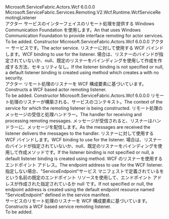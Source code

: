 <Type Name="WcfActorServiceRemotingListener" FullName="Microsoft.ServiceFabric.Actors.Remoting.V2.Wcf.Runtime.WcfActorServiceRemotingListener">
  <TypeSignature Language="C#" Value="public class WcfActorServiceRemotingListener : Microsoft.ServiceFabric.Services.Remoting.V2.Wcf.Runtime.WcfServiceRemotingListener" />
  <TypeSignature Language="ILAsm" Value=".class public auto ansi beforefieldinit WcfActorServiceRemotingListener extends Microsoft.ServiceFabric.Services.Remoting.V2.Wcf.Runtime.WcfServiceRemotingListener" />
  <TypeSignature Language="DocId" Value="T:Microsoft.ServiceFabric.Actors.Remoting.V2.Wcf.Runtime.WcfActorServiceRemotingListener" />
  <TypeSignature Language="VB.NET" Value="Public Class WcfActorServiceRemotingListener&#xA;Inherits WcfServiceRemotingListener" />
  <TypeSignature Language="F#" Value="type WcfActorServiceRemotingListener = class&#xA;    inherit WcfServiceRemotingListener" />
  <AssemblyInfo>
    <AssemblyName>Microsoft.ServiceFabric.Actors.Wcf</AssemblyName>
    <AssemblyVersion>6.0.0.0</AssemblyVersion>
  </AssemblyInfo>
  <Base>
    <BaseTypeName>Microsoft.ServiceFabric.Services.Remoting.V2.Wcf.Runtime.WcfServiceRemotingListener</BaseTypeName>
  </Base>
  <Interfaces />
  <Docs>
    <summary>
            <span data-ttu-id="f5acd-101"><see cref="T:Microsoft.ServiceFabric.Services.Remoting.Runtime.IServiceRemotingListener" />アクター サービスのインターフェイスのリモート処理を提供する Windows Communication Foundation を使用します。</span><span class="sxs-lookup"><span data-stu-id="f5acd-101">An <see cref="T:Microsoft.ServiceFabric.Services.Remoting.Runtime.IServiceRemotingListener" /> that uses Windows Communication Foundation to provide interface remoting for actor services.</span></span>
            </summary>
    <remarks>To be added.</remarks>
  </Docs>
  <Members>
    <Member MemberName=".ctor">
      <MemberSignature Language="C#" Value="public WcfActorServiceRemotingListener (Microsoft.ServiceFabric.Actors.Runtime.ActorService actorService, System.ServiceModel.Channels.Binding listenerBinding = null);" />
      <MemberSignature Language="ILAsm" Value=".method public hidebysig specialname rtspecialname instance void .ctor(class Microsoft.ServiceFabric.Actors.Runtime.ActorService actorService, class System.ServiceModel.Channels.Binding listenerBinding) cil managed" />
      <MemberSignature Language="DocId" Value="M:Microsoft.ServiceFabric.Actors.Remoting.V2.Wcf.Runtime.WcfActorServiceRemotingListener.#ctor(Microsoft.ServiceFabric.Actors.Runtime.ActorService,System.ServiceModel.Channels.Binding)" />
      <MemberSignature Language="F#" Value="new Microsoft.ServiceFabric.Actors.Remoting.V2.Wcf.Runtime.WcfActorServiceRemotingListener : Microsoft.ServiceFabric.Actors.Runtime.ActorService * System.ServiceModel.Channels.Binding -&gt; Microsoft.ServiceFabric.Actors.Remoting.V2.Wcf.Runtime.WcfActorServiceRemotingListener" Usage="new Microsoft.ServiceFabric.Actors.Remoting.V2.Wcf.Runtime.WcfActorServiceRemotingListener (actorService, listenerBinding)" />
      <MemberType>Constructor</MemberType>
      <AssemblyInfo>
        <AssemblyName>Microsoft.ServiceFabric.Actors.Wcf</AssemblyName>
        <AssemblyVersion>6.0.0.0</AssemblyVersion>
      </AssemblyInfo>
      <Parameters>
        <Parameter Name="actorService" Type="Microsoft.ServiceFabric.Actors.Runtime.ActorService" />
        <Parameter Name="listenerBinding" Type="System.ServiceModel.Channels.Binding" />
      </Parameters>
      <Docs>
        <param name="actorService"><span data-ttu-id="f5acd-102">アクター サービスです。</span><span class="sxs-lookup"><span data-stu-id="f5acd-102">The actor service.</span></span></param>
        <param name="listenerBinding"><span data-ttu-id="f5acd-103">リスナーに対して使用する WCF バインドします。</span><span class="sxs-lookup"><span data-stu-id="f5acd-103">WCF binding to use for the listener.</span></span> <span data-ttu-id="f5acd-104">場合は、リスナーのバインドが指定されていないか、null、既定のリスナーをバインディングを使用して作成<see cref="M:Microsoft.ServiceFabric.Services.Communication.Wcf.WcfUtility.CreateTcpListenerBinding(System.Int64,System.TimeSpan,System.TimeSpan)" />を作成する方法、<see cref="T:System.ServiceModel.NetTcpBinding" />セキュリティなし。</span><span class="sxs-lookup"><span data-stu-id="f5acd-104">If the listener binding is not specified or null, a default listener binding is created using <see cref="M:Microsoft.ServiceFabric.Services.Communication.Wcf.WcfUtility.CreateTcpListenerBinding(System.Int64,System.TimeSpan,System.TimeSpan)" /> method which creates a <see cref="T:System.ServiceModel.NetTcpBinding" /> with no security.</span></span>
            </param>
        <summary>
            <span data-ttu-id="f5acd-105">アクター リモート処理のリスナーを WCF 構成要素に基づいています。</span><span class="sxs-lookup"><span data-stu-id="f5acd-105">Constructs a WCF based actor remoting listener.</span></span> 
            </summary>
        <remarks>To be added.</remarks>
      </Docs>
    </Member>
    <Member MemberName=".ctor">
      <MemberSignature Language="C#" Value="public WcfActorServiceRemotingListener (System.Fabric.ServiceContext serviceContext, Microsoft.ServiceFabric.Services.Remoting.V2.Runtime.IServiceRemotingMessageHandler serviceRemotingMessageHandler, Microsoft.ServiceFabric.Services.Remoting.V2.IServiceRemotingMessageSerializationProvider serializationProvider, System.ServiceModel.Channels.Binding listenerBinding = null, System.ServiceModel.EndpointAddress address = null);" />
      <MemberSignature Language="ILAsm" Value=".method public hidebysig specialname rtspecialname instance void .ctor(class System.Fabric.ServiceContext serviceContext, class Microsoft.ServiceFabric.Services.Remoting.V2.Runtime.IServiceRemotingMessageHandler serviceRemotingMessageHandler, class Microsoft.ServiceFabric.Services.Remoting.V2.IServiceRemotingMessageSerializationProvider serializationProvider, class System.ServiceModel.Channels.Binding listenerBinding, class System.ServiceModel.EndpointAddress address) cil managed" />
      <MemberSignature Language="DocId" Value="M:Microsoft.ServiceFabric.Actors.Remoting.V2.Wcf.Runtime.WcfActorServiceRemotingListener.#ctor(System.Fabric.ServiceContext,Microsoft.ServiceFabric.Services.Remoting.V2.Runtime.IServiceRemotingMessageHandler,Microsoft.ServiceFabric.Services.Remoting.V2.IServiceRemotingMessageSerializationProvider,System.ServiceModel.Channels.Binding,System.ServiceModel.EndpointAddress)" />
      <MemberSignature Language="F#" Value="new Microsoft.ServiceFabric.Actors.Remoting.V2.Wcf.Runtime.WcfActorServiceRemotingListener : System.Fabric.ServiceContext * Microsoft.ServiceFabric.Services.Remoting.V2.Runtime.IServiceRemotingMessageHandler * Microsoft.ServiceFabric.Services.Remoting.V2.IServiceRemotingMessageSerializationProvider * System.ServiceModel.Channels.Binding * System.ServiceModel.EndpointAddress -&gt; Microsoft.ServiceFabric.Actors.Remoting.V2.Wcf.Runtime.WcfActorServiceRemotingListener" Usage="new Microsoft.ServiceFabric.Actors.Remoting.V2.Wcf.Runtime.WcfActorServiceRemotingListener (serviceContext, serviceRemotingMessageHandler, serializationProvider, listenerBinding, address)" />
      <MemberType>Constructor</MemberType>
      <AssemblyInfo>
        <AssemblyName>Microsoft.ServiceFabric.Actors.Wcf</AssemblyName>
        <AssemblyVersion>6.0.0.0</AssemblyVersion>
      </AssemblyInfo>
      <Parameters>
        <Parameter Name="serviceContext" Type="System.Fabric.ServiceContext" />
        <Parameter Name="serviceRemotingMessageHandler" Type="Microsoft.ServiceFabric.Services.Remoting.V2.Runtime.IServiceRemotingMessageHandler" />
        <Parameter Name="serializationProvider" Type="Microsoft.ServiceFabric.Services.Remoting.V2.IServiceRemotingMessageSerializationProvider" />
        <Parameter Name="listenerBinding" Type="System.ServiceModel.Channels.Binding" />
        <Parameter Name="address" Type="System.ServiceModel.EndpointAddress" />
      </Parameters>
      <Docs>
        <param name="serviceContext"><span data-ttu-id="f5acd-106">リモート処理のリスナーが構築される、サービスのコンテキスト。</span><span class="sxs-lookup"><span data-stu-id="f5acd-106">The context of the service for which the remoting listener is being constructed.</span></span></param>
        <param name="serviceRemotingMessageHandler"><span data-ttu-id="f5acd-107">リモート処理のメッセージの受信と処理ハンドラー。</span><span class="sxs-lookup"><span data-stu-id="f5acd-107">The handler for receiving and processing remoting messages.</span></span> <span data-ttu-id="f5acd-108">メッセージが受信されると、リスナーはハンドラーに、メッセージを配信します。</span><span class="sxs-lookup"><span data-stu-id="f5acd-108">As the messages are received the listener delivers the messages to the handler.</span></span>
            </param>
        <param name="serializationProvider"></param>
        <param name="listenerBinding"><span data-ttu-id="f5acd-109">リスナーに対して使用する WCF バインドします。</span><span class="sxs-lookup"><span data-stu-id="f5acd-109">WCF binding to use for the listener.</span></span> <span data-ttu-id="f5acd-110">場合は、リスナーのバインドが指定されていないか、null、既定のリスナーをバインディングを使用して作成<see cref="M:Microsoft.ServiceFabric.Services.Communication.Wcf.WcfUtility.CreateTcpListenerBinding(System.Int64,System.TimeSpan,System.TimeSpan)" />メソッドです。</span><span class="sxs-lookup"><span data-stu-id="f5acd-110">If the listener binding is not specified or null, a default listener binding is created using <see cref="M:Microsoft.ServiceFabric.Services.Communication.Wcf.WcfUtility.CreateTcpListenerBinding(System.Int64,System.TimeSpan,System.TimeSpan)" /> method.</span></span>
            </param>
        <param name="address"><span data-ttu-id="f5acd-111">WCF のリスナーを使用するエンドポイント アドレス。</span><span class="sxs-lookup"><span data-stu-id="f5acd-111">The endpoint address to use for the WCF listener.</span></span> <span data-ttu-id="f5acd-112">指定しない場合、"ServiceEndpoint"サービス マニフェストで定義されているをという名前の既定のエンドポイント リソースを使用して、エンドポイント アドレスが作成された指定されているか null です。</span><span class="sxs-lookup"><span data-stu-id="f5acd-112">If not specified or null, the endpoint address is created using the default endpoint resource named "ServiceEndpoint" defined in the service manifest.</span></span> 
            </param>
        <summary>
            <span data-ttu-id="f5acd-113">サービスのリモート処理のリスナーを WCF 構成要素に基づいています。</span><span class="sxs-lookup"><span data-stu-id="f5acd-113">Constructs a WCF based service remoting listener.</span></span> 
            </summary>
        <remarks>To be added.</remarks>
      </Docs>
    </Member>
  </Members>
</Type>